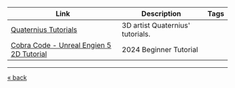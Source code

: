 | Link                                                                     | Description                      | Tags   |
|--------------------------------------------------------------------------|----------------------------------| ------ |
| [Quaternius Tutorials](https://quaternius.com/tutorials.html)            | 3D artist Quaternius' tutorials. |        |
| [Cobra Code - Unreal Engien 5 2D Tutorial](https://www.youtube.com/watch?v=QVxK2dPJr4g) | 2024 Beginner Tutorial           |        |


---
[« back](readme.md)